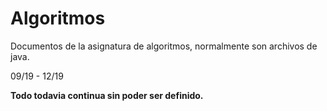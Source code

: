 # Algoritmos

Documentos de la asignatura de algoritmos, normalmente son archivos de java.

09/19 - 12/19

**Todo todavia continua sin poder ser definido.**

